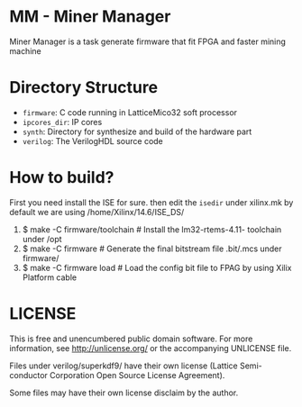 MM - Miner Manager
==================

Miner Manager is a task generate firmware that fit FPGA and faster mining machine

Directory Structure
===================

* `firmware`: C code running in LatticeMico32 soft processor
* `ipcores_dir`: IP cores
* `synth`: Directory for synthesize and build of the hardware part
* `verilog`: The VerilogHDL source code

How to build?
=============

First you need install the ISE for sure. then edit the `isedir` under xilinx.mk
by default we are using /home/Xilinx/14.6/ISE_DS/

1. $ make -C firmware/toolchain # Install the lm32-rtems-4.11- toolchain under /opt
2. $ make -C firmware           # Generate the final bitstream file .bit/.mcs under firmware/
3. $ make -C firmware load      # Load the config bit file to FPAG by using Xilix Platform cable

LICENSE
=======

This is free and unencumbered public domain software. For more information,
see http://unlicense.org/ or the accompanying UNLICENSE file.

Files under verilog/superkdf9/ have their own license (Lattice Semi-
conductor Corporation Open Source License Agreement).

Some files may have their own license disclaim by the author.
